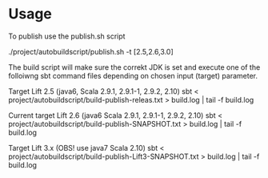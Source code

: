 
Usage
===== 

To publish use the publish.sh script

./project/autobuildscript/publish.sh -t [2.5,2.6,3.0]

The build script will make sure the correkt JDK is set and execute one of the folloiwng 
sbt command files depending on chosen input (target) parameter.

Target Lift 2.5 (java6, Scala 2.9.1, 2.9.1-1, 2.9.2, 2.10)
sbt < project/autobuildscript/build-publish-releas.txt > build.log | tail -f build.log

Current target Lift 2.6 (java6 Scala 2.9.1, 2.9.1-1, 2.9.2, 2.10)
sbt < project/autobuildscript/build-publish-SNAPSHOT.txt > build.log | tail -f build.log

Target Lift 3.x (OBS! use java7 Scala 2.10)
sbt < project/autobuildscript/build-publish-Lift3-SNAPSHOT.txt > build.log | tail -f build.log

